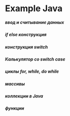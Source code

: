 # Example Java

##### ввод и считывание данных
##### if else конструкция
##### конструкция switch
##### Калькулятор со switch case
##### циклы for, while, do while
##### массивы 
##### коллекции в Java
##### функции

